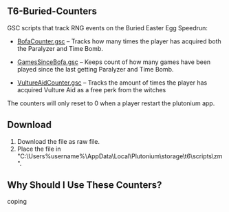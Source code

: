 ## T6-Buried-Counters

GSC scripts that track RNG events on the Buried Easter Egg Speedrun:

  - [BofaCounter.gsc](https://github.com/Krule6/T6-Buried-Counters/blob/main/BofaCounter.gsc) – Tracks how many times the player has acquired both the Paralyzer and Time Bomb.

  - [GamesSinceBofa.gsc](https://github.com/Krule6/T6-Buried-Counters/blob/main/GamesSinceBofa.gsc) – Keeps count of how many games have been played since the last getting Paralyzer and Time Bomb.

  - [VultureAidCounter.gsc](https://github.com/Krule6/T6-Buried-Counters/blob/main/VultureAidCounter.gsc) – Tracks the amount of times the player has acquired Vulture Aid as a free perk from the witches

The counters will only reset to 0 when a player restart the plutonium app. 

## Download

1. Download the file as raw file.
2. Place the file in "C:\Users\%username%\AppData\Local\Plutonium\storage\t6\scripts\zm".

## Why Should I Use These Counters?

coping



